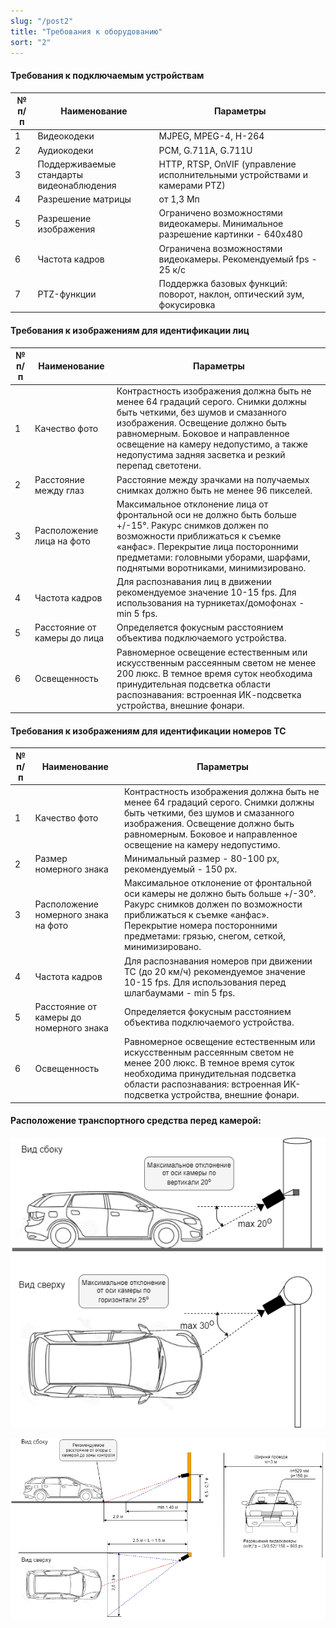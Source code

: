 ```yaml
---
slug: "/post2"
title: "Требования к оборудованию"
sort: "2"
---
```


#### Требования к подключаемым устройствам

|№ п/п|Наименование|Параметры|
|-----|----------------------------------------|--------------------------------------------|
|1|Видеокодеки|MJPEG, MPEG-4, H-264|
|2|Аудиокодеки|PCM, G.711A, G.711U|
|3|Поддерживаемые стандарты видеонаблюдения|HTTP, RTSP, OnVIF (управление исполнительными устройствами и камерами PTZ)|
|4|Разрешение матрицы|от 1,3 Мп|
|5|Разрешение изображения|Ограничено возможностями видеокамеры. Минимальное разрешение картинки - 640x480|
|6|Частота кадров|Ограничена возможностями видеокамеры. Рекомендуемый  fps - 25 к/с|
|7|PTZ-функции|Поддержка базовых функций: поворот, наклон, оптический зум, фокусировка|

#### Требования к изображениям для идентификации лиц

|№ п/п|Наименование|Параметры|
|-----|----------------------------------------|--------------------------------------------|
|1|Качество фото|Контрастность изображения должна быть не менее 64 градаций серого. Снимки должны быть четкими, без шумов и смазанного изображения. Освещение должно быть равномерным. Боковое и направленное освещение на камеру недопустимо, а также недопустима задняя засветка и резкий перепад светотени.|
|2|Расстояние между глаз|Расстояние между зрачками на получаемых снимках должно быть не менее 96 пикселей.|
|3|Расположение лица на фото|Максимальное отклонение лица от фронтальной оси не должно быть больше +/-15°. Ракурс снимков должен по возможности приближаться к съемке «анфас». Перекрытие лица посторонними предметами: головными уборами, шарфами, поднятыми воротниками, минимизировано.|
|4|Частота кадров|Для распознавания лиц в движении рекомендуемое значение 10-15 fps. Для использования на турникетах/домофонах - min 5 fps.|
|5|Расстояние от камеры до лица|Определяется фокусным расстоянием объектива подключаемого устройства.|
|6|Освещенность|Равномерное освещение естественным или искусственным рассеянным светом не менее 200 люкс. В темное время суток необходима принудительная подсветка области распознавания: встроенная ИК-подсветка устройства, внешние фонари.|

#### Требования к изображениям для идентификации номеров ТС

|№ п/п|Наименование|Параметры|
|-----|----------------------------------------|--------------------------------------------|
|1|Качество фото|Контрастность изображения должна быть не менее 64 градаций серого. Снимки должны быть четкими, без шумов и смазанного изображения. Освещение должно быть равномерным. Боковое и направленное освещение на камеру недопустимо.|
|2|Размер номерного знака|Минимальный размер - 80-100 px, рекомендуемый - 150 px.|
|3|Расположение номерного знака на фото|Максимальное отклонение от фронтальной оси камеры не должно быть больше +/-30°. Ракурс снимков должен по возможности приближаться к съемке «анфас». Перекрытие номера посторонними предметами: грязью, снегом, сеткой, минимизировано.|
|4|Частота кадров|Для распознавания номеров при движении ТС (до 20 км/ч) рекомендуемое значение 10-15 fps. Для использования перед шлагбаумами - min 5 fps.|
|5|Расстояние от камеры до номерного знака|Определяется фокусным расстоянием объектива подключаемого устройства.|
|6|Освещенность|Равномерное освещение естественным или искусственным рассеянным светом не менее 200 люкс. В темное время суток необходима принудительная подсветка области распознавания: встроенная ИК-подсветка устройства, внешние фонари.|

#### Расположение транспортного средства перед камерой:  

![](images/numbers_1.png)  

![](images/numbers_2.png)  